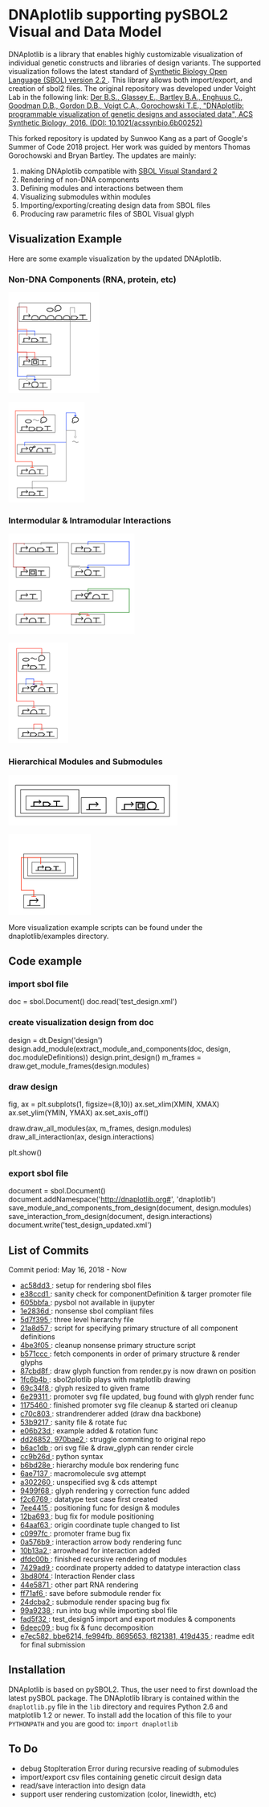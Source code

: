 # DNAplotlib supporting pySBOL2 Visual and Data Model

DNAplotlib is a library that enables highly customizable visualization of individual genetic constructs and libraries of design variants. The supported visualization follows the latest standard of <a href="http://sbolstandard.org"> Synthetic Biology Open Language (SBOL) version 2.2 </a>. This library allows both import/export, and creation of sbol2 files. The original repository was developed under Voight Lab in the following link: 
<a href="https://github.com/VoigtLab/dnaplotlib">Der B.S., Glassey E., Bartley B.A., Enghuus C., Goodman D.B., Gordon D.B., Voigt C.A., Gorochowski T.E., "DNAplotlib: programmable visualization of genetic designs and associated data", ACS Synthetic Biology, 2016. (DOI: 10.1021/acssynbio.6b00252)</a>

This forked repository is updated by Sunwoo Kang as a part of Google's Summer of Code 2018 project. Her work was guided by mentors Thomas Gorochowski and Bryan Bartley. The updates are mainly: 

1. making DNAplotlib compatible with <a href=http://sbolstandard.org/visual/glyphs/>SBOL Visual Standard 2</a>
2. Rendering of non-DNA components
3. Defining modules and interactions between them
4. Visualizing submodules within modules 
5. Importing/exporting/creating design data from SBOL files
6. Producing raw parametric files of SBOL Visual glyph

## Visualization Example
Here are some example visualization by the updated DNAplotlib. 

### Non-DNA Components (RNA, protein, etc)
<a href="dnaplotlib/examples"><img src="dnaplotlib/examples/non-dna1.png" height="200px"/></a>

<a href="dnaplotlib/examples"><img src="dnaplotlib/examples/non-dna2.png" height="200px"/></a>

### Intermodular & Intramodular Interactions 
<a href="dnaplotlib/examples"><img src="dnaplotlib/examples/interaction.png" height="200px"/></a>

<a href="dnaplotlib/examples"><img src="dnaplotlib/examples/interaction2.png" height="200px"/></a>

### Hierarchical Modules and Submodules 
<a href="dnaplotlib/examples"><img src="dnaplotlib/examples/hierarchy.png" height="100px"/></a>

<a href="dnaplotlib/examples"><img src="dnaplotlib/examples/hierarchy2.png" height="160px"/></a>

More visualization example scripts can be found under the dnaplotlib/examples directory. 

## Code example 

### import sbol file
doc = sbol.Document()
doc.read('test_design.xml')

### create visualization design from doc 
design = dt.Design('design')
design.add_module(extract_module_and_components(doc, design, doc.moduleDefinitions))
design.print_design()
m_frames = draw.get_module_frames(design.modules) 

### draw design
fig, ax = plt.subplots(1, figsize=(8,10))
ax.set_xlim(XMIN, XMAX)
ax.set_ylim(YMIN, YMAX)
ax.set_axis_off()

draw.draw_all_modules(ax, m_frames, design.modules)
draw_all_interaction(ax, design.interactions)

plt.show()

### export sbol file
document = sbol.Document()
document.addNamespace('http://dnaplotlib.org#', 'dnaplotlib')
save_module_and_components_from_design(document, design.modules)
save_interaction_from_design(document, design.interactions)
document.write('test_design_updated.xml')

## List of Commits
Commit period: May 16, 2018 - Now
* <a href=https://github.com/swkang73/dnaplotlib/commits/master> ac58dd3 </a>: setup for rendering sbol files
* <a href=https://github.com/swkang73/dnaplotlib/commits/master> e38ccd1 </a>: sanity check for componentDefinition & targer promoter file
* <a href=https://github.com/swkang73/dnaplotlib/commits/master> 605bbfa </a>: pysbol not available in ijupyter
* <a href=https://github.com/swkang73/dnaplotlib/commits/master> 1e2836d </a>: nonsense sbol compliant files 
* <a href=https://github.com/swkang73/dnaplotlib/commits/master> 5d7f395 </a>: three level hierarchy file
* <a href=https://github.com/swkang73/dnaplotlib/commits/master> 21a8d57 </a>: script for specifying primary structure of all component definitions
* <a href=https://github.com/swkang73/dnaplotlib/commits/master> 4be3f05 </a>: cleanup nonsense primary structure script
* <a href=https://github.com/swkang73/dnaplotlib/commits/master> b571ccc </a>: fetch components in order of primary structure & render glyphs 
* <a href=https://github.com/swkang73/dnaplotlib/commits/master> 87cbd8f </a>: draw glyph function from render.py is now drawn on position
* <a href=https://github.com/swkang73/dnaplotlib/commits/master> 1fc6b4b </a>: sbol2plotlib plays with matplotlib drawing 
* <a href=https://github.com/swkang73/dnaplotlib/commits/master> 69c34f8 </a>: glyph resized to given frame
* <a href=https://github.com/swkang73/dnaplotlib/commits/master> 6e29311 </a>: promoter svg file updated, bug found with glyph render func
* <a href=https://github.com/swkang73/dnaplotlib/commits/master> 1175460 </a>: finished promoter svg file cleanup & started ori cleanup 
* <a href=https://github.com/swkang73/dnaplotlib/commits/master> c70c803 </a>: strandrenderer added (draw dna backbone)
* <a href=https://github.com/swkang73/dnaplotlib/commits/master> 53b9217 </a>: sanity file & rotate fuc 
* <a href=https://github.com/swkang73/dnaplotlib/commits/master> e06b23d </a>: example added & rotation func 
* <a href=https://github.com/swkang73/dnaplotlib/commits/master> dd26852, 970bae2 </a>: struggle commiting to original repo
* <a href=https://github.com/swkang73/dnaplotlib/commits/master> b6ac1db </a>: ori svg file & draw_glyph can render circle
* <a href=https://github.com/swkang73/dnaplotlib/commits/master> cc9b26d </a>: python syntax 
* <a href=https://github.com/swkang73/dnaplotlib/commits/master> b6bd28e </a>: hierarchy module box rendering func
* <a href=https://github.com/swkang73/dnaplotlib/commits/master> 6ae7137 </a>: macromolecule svg attempt
* <a href=https://github.com/swkang73/dnaplotlib/commits/master> a302260 </a>: unspecified svg & cds attempt 
* <a href=https://github.com/swkang73/dnaplotlib/commits/master> 9499f68 </a>: glyph rendering y correction func added 
* <a href=https://github.com/swkang73/dnaplotlib/commits/master> f2c6769 </a>: datatype test case first created 
* <a href=https://github.com/swkang73/dnaplotlib/commits/master> 7ee4415 </a>: positioning func for design & modules
* <a href=https://github.com/swkang73/dnaplotlib/commits/master> 12ba693 </a>: bug fix for module positioning 
* <a href=https://github.com/swkang73/dnaplotlib/commits/master> 64aaf63 </a>: origin coordinate tuple changed to list
* <a href=https://github.com/swkang73/dnaplotlib/commits/master> c0997fc </a>: promoter frame bug fix
* <a href=https://github.com/swkang73/dnaplotlib/commits/master> 0a576b9 </a>: interaction arrow body rendering func 
* <a href=https://github.com/swkang73/dnaplotlib/commits/master> 10b13a2 </a>: arrowhead for interaction added 
* <a href=https://github.com/swkang73/dnaplotlib/commits/master> dfdc00b </a>: finished recursive rendering of modules 
* <a href=https://github.com/swkang73/dnaplotlib/commits/master> 7429ad9 </a>: coordinate property added to datatype interaction class
* <a href=https://github.com/swkang73/dnaplotlib/commits/master> 3bd80f4 </a>: Interaction Render class 
* <a href=https://github.com/swkang73/dnaplotlib/commits/master> 44e5871 </a>: other part RNA rendering 
* <a href=https://github.com/swkang73/dnaplotlib/commits/master> ff71af6 </a>: save before submodule render fix
* <a href=https://github.com/swkang73/dnaplotlib/commits/master> 24dcba2 </a>: submodule render spacing bug fix
* <a href=https://github.com/swkang73/dnaplotlib/commits/master> 99a9238 </a>: run into bug while importing sbol file 
* <a href=https://github.com/swkang73/dnaplotlib/commits/master> fad5f32 </a>: test_design5 import and export modules & components 
* <a href=https://github.com/swkang73/dnaplotlib/commits/master> 6deec09 </a>: bug fix & func decomposition
* <a href=https://github.com/swkang73/dnaplotlib/commits/master> e7ec582, bbe6214, fe994fb, 8695653, f821381, 419d435 </a>: readme edit for final submission


## Installation
DNAplotlib is based on pySBOL2. Thus, the user need to first download the latest pySBOL package. The DNAplotlib library is contained within the `dnaplotlib.py` file in the `lib` directory and requires Python 2.6 and matplotlib 1.2 or newer. To install add the location of this file to your `PYTHONPATH` and you are good to: `import dnaplotlib`


## To Do 
- debug StopIteration Error during recursive reading of submodules 
- import/export csv files containing genetic circuit design data 
- read/save interaction into design data
- support user rendering customization (color, linewidth, etc)
